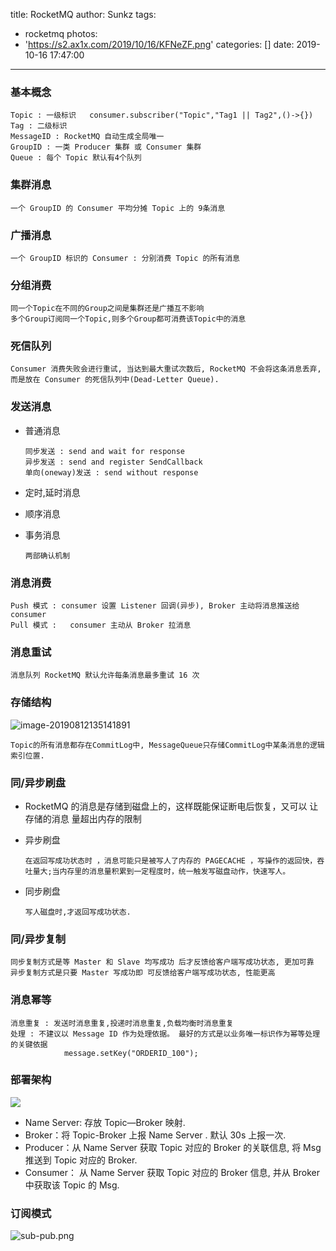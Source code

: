title: RocketMQ
author: Sunkz
tags:
  - rocketmq
photos:
  - 'https://s2.ax1x.com/2019/10/16/KFNeZF.png'
categories: []
date: 2019-10-16 17:47:00
---
### 基本概念

```
Topic : 一级标识   consumer.subscriber("Topic","Tag1 || Tag2",()->{})
Tag : 二级标识
MessageID : RocketMQ 自动生成全局唯一
GroupID : 一类 Producer 集群 或 Consumer 集群
Queue : 每个 Topic 默认有4个队列
```

### 集群消息

```
一个 GroupID 的 Consumer 平均分摊 Topic 上的 9条消息
```

### 广播消息

```
一个 GroupID 标识的 Consumer : 分别消费 Topic 的所有消息
```

### 分组消费

```
同一个Topic在不同的Group之间是集群还是广播互不影响
多个Group订阅同一个Topic,则多个Group都可消费该Topic中的消息
```

### 死信队列

```
Consumer 消费失败会进行重试, 当达到最大重试次数后, RocketMQ 不会将这条消息丢弃, 而是放在 Consumer 的死信队列中(Dead-Letter Queue).
```

### 发送消息

- 普通消息

  ```
  同步发送 : send and wait for response 
  异步发送 : send and register SendCallback
  单向(oneway)发送 : send without response
  ```

- 定时,延时消息

- 顺序消息

- 事务消息

  ```
  两部确认机制
  ```


### 消息消费

```
Push 模式 : consumer 设置 Listener 回调(异步), Broker 主动将消息推送给 consumer
Pull 模式 :	consumer 主动从 Broker 拉消息
```

### 消息重试

```
消息队列 RocketMQ 默认允许每条消息最多重试 16 次

```

### 存储结构

![image-20190812135141891](http://ww2.sinaimg.cn/large/006tNc79gy1g5wumavkvkj316u0tonf4.jpg)

```
Topic的所有消息都存在CommitLog中, MessageQueue只存储CommitLog中某条消息的逻辑索引位置.

```

### 同/异步刷盘

- RocketMQ 的消息是存储到磁盘上的，这样既能保证断电后恢复，又可以 让存储的消息 量超出内存的限制

- 异步刷盘

  ```
  在返回写成功状态时 ，消息可能只是被写人了内存的 PAGECACHE ，写操作的返回快，吞吐量大;当内存里的消息量积累到一定程度时，统一触发写磁盘动作，快速写人。
  
  ```

- 同步刷盘

  ```
  写人磁盘时,才返回写成功状态.
  
  ```

### 同/异步复制

```
同步复制方式是等 Master 和 Slave 均写成功 后才反馈给客户端写成功状态, 更加可靠
异步复制方式是只要 Master 写成功即 可反馈给客户端写成功状态, 性能更高

```

### 消息幂等

```
消息重复 : 发送时消息重复,投递时消息重复,负载均衡时消息重复
处理 : 不建议以 Message ID 作为处理依据。 最好的方式是以业务唯一标识作为幂等处理的关键依据
			message.setKey("ORDERID_100");

```

### 部署架构

![](http://tva1.sinaimg.cn/large/0060lm7Tly1g4yn8ppm0oj316e0nsjwh.jpg)

- Name Server: 存放 Topic—Broker 映射.
- Broker：将 Topic-Broker 上报 Name Server . 默认 30s 上报一次.
- Producer：从 Name Server 获取 Topic 对应的 Broker 的关联信息, 将 Msg 推送到 Topic 对应的 Broker.
- Consumer： 从 Name Server 获取 Topic 对应的 Broker 信息, 并从 Broker 中获取该 Topic 的 Msg.

### 订阅模式

![sub-pub.png](http://tva1.sinaimg.cn/large/0060lm7Tly1g4ynnogh7jj31lp0u0al7.jpg)


